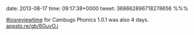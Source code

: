 date: 2013-08-17
time: 09:17:38+0000
tweet: 368662896718278656
%%%

[#iosreviewtime](https://twitter.com/hashtag/iosreviewtime) for Cambugs Phonics 1.0.1 was also 4 days.  [appsto.re/gb/6GuvO.i](https://appsto.re/gb/6GuvO.i)
